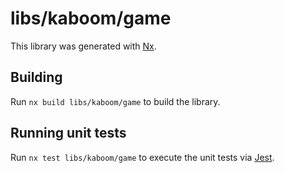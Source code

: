 # libs/kaboom/game

This library was generated with [Nx](https://nx.dev).

## Building

Run `nx build libs/kaboom/game` to build the library.

## Running unit tests

Run `nx test libs/kaboom/game` to execute the unit tests via [Jest](https://jestjs.io).
